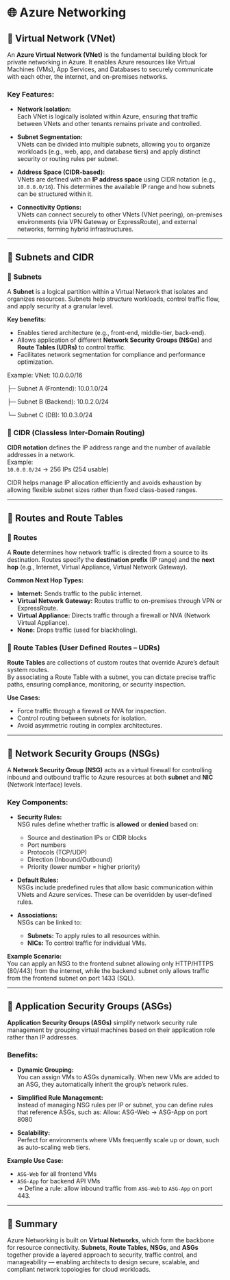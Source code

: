 # 🌐 Azure Networking

## 🧩 Virtual Network (VNet)

An **Azure Virtual Network (VNet)** is the fundamental building block for private networking in Azure. It enables Azure resources like Virtual Machines (VMs), App Services, and Databases to securely communicate with each other, the internet, and on-premises networks.

### Key Features:
- **Network Isolation:**  
  Each VNet is logically isolated within Azure, ensuring that traffic between VNets and other tenants remains private and controlled.

- **Subnet Segmentation:**  
  VNets can be divided into multiple subnets, allowing you to organize workloads (e.g., web, app, and database tiers) and apply distinct security or routing rules per subnet.

- **Address Space (CIDR-based):**  
  VNets are defined with an **IP address space** using CIDR notation (e.g., `10.0.0.0/16`). This determines the available IP range and how subnets can be structured within it.

- **Connectivity Options:**  
  VNets can connect securely to other VNets (VNet peering), on-premises environments (via VPN Gateway or ExpressRoute), and external networks, forming hybrid infrastructures.

---

## 🧮 Subnets and CIDR

### 🔹 Subnets
A **Subnet** is a logical partition within a Virtual Network that isolates and organizes resources. Subnets help structure workloads, control traffic flow, and apply security at a granular level.

**Key benefits:**
- Enables tiered architecture (e.g., front-end, middle-tier, back-end).
- Allows application of different **Network Security Groups (NSGs)** and **Route Tables (UDRs)** to control traffic.
- Facilitates network segmentation for compliance and performance optimization.

Example:
VNet: 10.0.0.0/16

├─ Subnet A (Frontend): 10.0.1.0/24

├─ Subnet B (Backend): 10.0.2.0/24

└─ Subnet C (DB): 10.0.3.0/24


### 🔹 CIDR (Classless Inter-Domain Routing)
**CIDR notation** defines the IP address range and the number of available addresses in a network.  
Example:  
`10.0.0.0/24` → 256 IPs (254 usable)

CIDR helps manage IP allocation efficiently and avoids exhaustion by allowing flexible subnet sizes rather than fixed class-based ranges.

---

## 🚦 Routes and Route Tables

### 🔸 Routes
A **Route** determines how network traffic is directed from a source to its destination. Routes specify the **destination prefix** (IP range) and the **next hop** (e.g., Internet, Virtual Appliance, Virtual Network Gateway).

**Common Next Hop Types:**
- **Internet:** Sends traffic to the public internet.  
- **Virtual Network Gateway:** Routes traffic to on-premises through VPN or ExpressRoute.  
- **Virtual Appliance:** Directs traffic through a firewall or NVA (Network Virtual Appliance).  
- **None:** Drops traffic (used for blackholing).

### 🔸 Route Tables (User Defined Routes – UDRs)
**Route Tables** are collections of custom routes that override Azure’s default system routes.  
By associating a Route Table with a subnet, you can dictate precise traffic paths, ensuring compliance, monitoring, or security inspection.

**Use Cases:**
- Force traffic through a firewall or NVA for inspection.
- Control routing between subnets for isolation.
- Avoid asymmetric routing in complex architectures.

---

## 🔐 Network Security Groups (NSGs)

A **Network Security Group (NSG)** acts as a virtual firewall for controlling inbound and outbound traffic to Azure resources at both **subnet** and **NIC** (Network Interface) levels.

### Key Components:
- **Security Rules:**  
  NSG rules define whether traffic is **allowed** or **denied** based on:
  - Source and destination IPs or CIDR blocks
  - Port numbers
  - Protocols (TCP/UDP)
  - Direction (Inbound/Outbound)
  - Priority (lower number = higher priority)

- **Default Rules:**  
  NSGs include predefined rules that allow basic communication within VNets and Azure services. These can be overridden by user-defined rules.

- **Associations:**  
  NSGs can be linked to:
  - **Subnets:** To apply rules to all resources within.
  - **NICs:** To control traffic for individual VMs.

**Example Scenario:**  
You can apply an NSG to the frontend subnet allowing only HTTP/HTTPS (80/443) from the internet, while the backend subnet only allows traffic from the frontend subnet on port 1433 (SQL).

---

## 🧱 Application Security Groups (ASGs)

**Application Security Groups (ASGs)** simplify network security rule management by grouping virtual machines based on their application role rather than IP addresses.

### Benefits:
- **Dynamic Grouping:**  
  You can assign VMs to ASGs dynamically. When new VMs are added to an ASG, they automatically inherit the group’s network rules.

- **Simplified Rule Management:**  
  Instead of managing NSG rules per IP or subnet, you can define rules that reference ASGs, such as:
Allow: ASG-Web → ASG-App on port 8080



- **Scalability:**  
Perfect for environments where VMs frequently scale up or down, such as auto-scaling web tiers.

**Example Use Case:**  
- `ASG-Web` for all frontend VMs  
- `ASG-App` for backend API VMs  
→ Define a rule: allow inbound traffic from `ASG-Web` to `ASG-App` on port 443.

---

## 🧠 Summary

Azure Networking is built on **Virtual Networks**, which form the backbone for resource connectivity. **Subnets**, **Route Tables**, **NSGs**, and **ASGs** together provide a layered approach to security, traffic control, and manageability — enabling architects to design secure, scalable, and compliant network topologies for cloud workloads.